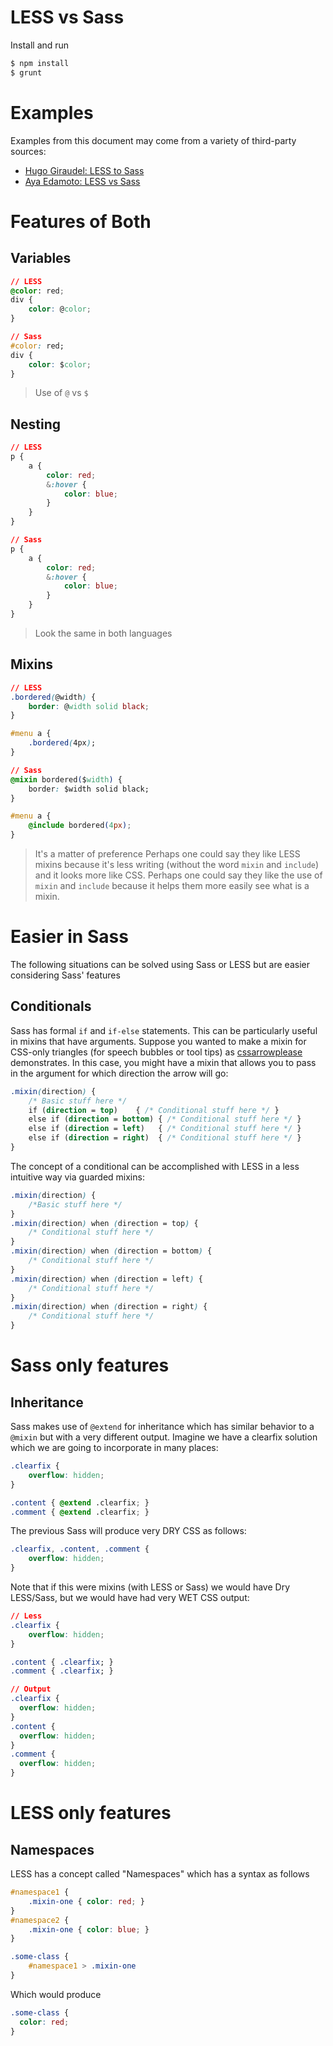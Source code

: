 # LESS vs Sass

Install and run
```sh
$ npm install
$ grunt
```

# Examples

Examples from this document may come from a variety of third-party sources:

- [Hugo Giraudel: LESS to Sass](http://hugogiraudel.com/2012/11/13/less-to-sass/)
- [Aya Edamoto: LESS vs Sass](http://www.slideshare.net/awelcom/less-vs-sass-38038783)

# Features of Both

## Variables

```css
// LESS
@color: red;
div {
	color: @color;
}

// Sass
#color: red;
div {
	color: $color;
}
```
> Use of `@` vs `$`

## Nesting

```css
// LESS
p {
	a {
		color: red;
		&:hover {
			color: blue;
		}
	}
}

// Sass
p {
	a {
		color: red;
		&:hover {
			color: blue;
		}
	}
}
```
> Look the same in both languages

## Mixins

```css
// LESS
.bordered(@width) {
	border: @width solid black;
}

#menu a {
	.bordered(4px);
}

// Sass
@mixin bordered($width) {
	border: $width solid black;
}

#menu a {
	@include bordered(4px);
}
```
> It's a matter of preference Perhaps one could say they like LESS mixins because it's less writing (without the word `mixin` and `include`) and it looks more like CSS. Perhaps one could say they like the use of `mixin` and `include` because it helps them more easily see what is a mixin.

# Easier in Sass

The following situations can be solved using Sass or LESS but are easier considering Sass' features

## Conditionals

Sass has formal `if` and `if-else` statements. This can be particularly useful in mixins that have arguments. Suppose you wanted to make a mixin for CSS-only triangles (for speech bubbles or tool tips) as [cssarrowplease](http://cssarrowplease.com/) demonstrates. In this case, you might have a mixin that allows you to pass in the argument for which direction the arrow will go:

```css
.mixin(direction) {
	/* Basic stuff here */
	if (direction = top)    { /* Conditional stuff here */ }
	else if (direction = bottom) { /* Conditional stuff here */ }
	else if (direction = left)   { /* Conditional stuff here */ }
	else if (direction = right)  { /* Conditional stuff here */ }
}
```

The concept of a conditional can be accomplished with LESS in a less intuitive way via guarded mixins:

```css
.mixin(direction) {
	/*Basic stuff here */
}
.mixin(direction) when (direction = top) {
	/* Conditional stuff here */
}
.mixin(direction) when (direction = bottom) {
	/* Conditional stuff here */
}
.mixin(direction) when (direction = left) {
	/* Conditional stuff here */
}
.mixin(direction) when (direction = right) {
	/* Conditional stuff here */
}
```

# Sass only features

## Inheritance 

Sass makes use of `@extend` for inheritance which has similar behavior to a `@mixin` but with a very different output. Imagine we have a clearfix solution which we are going to incorporate in many places:

```css
.clearfix {
	overflow: hidden;
}

.content { @extend .clearfix; }
.comment { @extend .clearfix; }
```

The previous Sass will produce very DRY CSS as follows:

```css
.clearfix, .content, .comment {
	overflow: hidden;
}
```

Note that if this were mixins (with LESS or Sass) we would have Dry LESS/Sass, but we would have had very WET CSS output:

```css
// Less
.clearfix {
	overflow: hidden;
}

.content { .clearfix; }
.comment { .clearfix; }
```

```css
// Output
.clearfix {
  overflow: hidden;
}
.content {
  overflow: hidden;
}
.comment {
  overflow: hidden;
}
```


# LESS only features

## Namespaces

LESS has a concept called "Namespaces" which has a syntax as follows

```css
#namespace1 {
	.mixin-one { color: red; }
}
#namespace2 {
	.mixin-one { color: blue; }
}

.some-class {
	#namespace1 > .mixin-one
}
```

Which would produce

```css
.some-class {
  color: red;
}
```